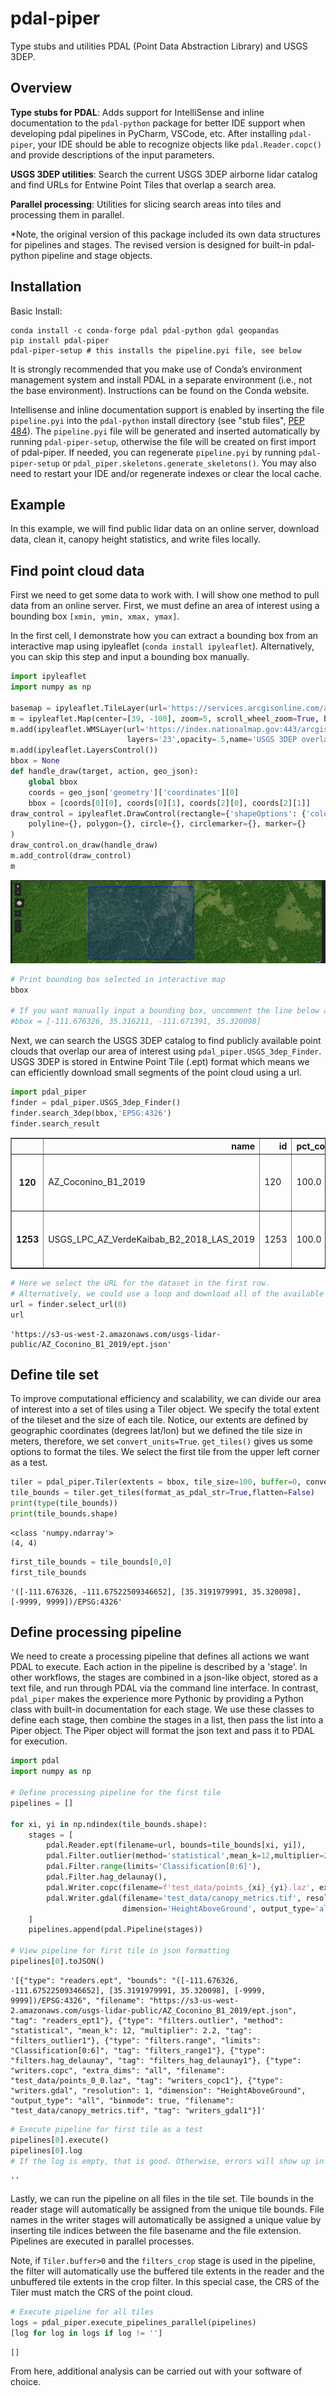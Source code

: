 # pdal-piper

Type stubs and utilities PDAL (Point Data Abstraction Library) and USGS 3DEP.

## Overview

**Type stubs for PDAL**: Adds support for IntelliSense and inline documentation to the `pdal-python` package for better 
IDE support when developing pdal pipelines in PyCharm, VSCode, etc. After installing `pdal-piper`, your IDE should be able
to recognize objects like `pdal.Reader.copc()` and provide descriptions of the input parameters.

**USGS 3DEP utilities**: Search the current USGS 3DEP airborne lidar catalog and find URLs for Entwine Point 
Tiles that overlap a search area.

**Parallel processing**: Utilities for slicing search areas into tiles and processing them in parallel.

*Note, the original version of this package included its own data structures for pipelines and stages. The revised 
version is designed for built-in pdal-python pipeline and stage objects.

## Installation

Basic Install:

```
conda install -c conda-forge pdal pdal-python gdal geopandas 
pip install pdal-piper
pdal-piper-setup # this installs the pipeline.pyi file, see below
```

It is strongly recommended that you make use of Conda’s environment management system and install PDAL in a separate
environment (i.e., not the base environment). Instructions can be found on the Conda website.

Intellisense and inline documentation support is enabled by inserting the file `pipeline.pyi` into the `pdal-python` 
install directory (see "stub files", [PEP 484](https://peps.python.org/pep-0484/)). The `pipeline.pyi` file will be 
generated and inserted automatically by running `pdal-piper-setup`, otherwise the file will be created on first import
of pdal-piper. If needed, you can regenerate `pipeline.pyi` by running `pdal-piper-setup` or 
`pdal_piper.skeletons.generate_skeletons()`. You may also need to restart your IDE and/or regenerate indexes or
clear the local cache.

## Example

In this example, we will find public lidar data on an online server, download data, clean it, canopy height statistics, and write files locally.

## Find point cloud data
First we need to get some data to work with. I will show one method to pull data from an online server. First, we must define an area of interest using a bounding box `[xmin, ymin, xmax, ymax]`. 

In the first cell, I demonstrate how you can extract a bounding box from an interactive map using ipyleaflet (`conda install ipyleaflet`). Alternatively, you can skip this step and input a bounding box manually.


```python
import ipyleaflet
import numpy as np

basemap = ipyleaflet.TileLayer(url='https://services.arcgisonline.com/arcgis/rest/services/World_Imagery/MapServer/tile/{z}/{y}/{x}')
m = ipyleaflet.Map(center=[39, -100], zoom=5, scroll_wheel_zoom=True, basemap=basemap)
m.add(ipyleaflet.WMSLayer(url='https://index.nationalmap.gov:443/arcgis/services/3DEPElevationIndex/MapServer/WmsServer?',
                          layers='23',opacity=.5,name='USGS 3DEP overlay'))
m.add(ipyleaflet.LayersControl())
bbox = None
def handle_draw(target, action, geo_json):
    global bbox
    coords = geo_json['geometry']['coordinates'][0]
    bbox = [coords[0][0], coords[0][1], coords[2][0], coords[2][1]]
draw_control = ipyleaflet.DrawControl(rectangle={'shapeOptions': {'color': '#0000FF'}},
    polyline={}, polygon={}, circle={}, circlemarker={}, marker={}
)
draw_control.on_draw(handle_draw)
m.add_control(draw_control)
m
```

![example_interactive_map.png](example_interactive_map.png)

```python
# Print bounding box selected in interactive map
bbox

# If you want manually input a bounding box, uncomment the line below and edit the values
#bbox = [-111.676326, 35.316211, -111.671391, 35.320098]
```

Next, we can search the USGS 3DEP catalog to find publicly available point clouds that overlap our area of interest using `pdal_piper.USGS_3dep_Finder`. USGS 3DEP is stored in Entwine Point Tile (.ept) format which means we can efficiently download small segments of the point cloud using a url.


```python
import pdal_piper
finder = pdal_piper.USGS_3dep_Finder()
finder.search_3dep(bbox,'EPSG:4326')
finder.search_result
```
<div>
<style scoped>
    .dataframe tbody tr th:only-of-type {
        vertical-align: middle;
    }

    .dataframe tbody tr th {
        vertical-align: top;
    }

    .dataframe thead th {
        text-align: right;
    }
</style>
<table border="1" class="dataframe">
  <thead>
    <tr style="text-align: right;">
      <th></th>
      <th>name</th>
      <th>id</th>
      <th>pct_coverage</th>
      <th>pts_per_m2</th>
      <th>count</th>
      <th>total_area_ha</th>
      <th>url</th>
      <th>geometry</th>
    </tr>
  </thead>
  <tbody>
    <tr>
      <th>120</th>
      <td>AZ_Coconino_B1_2019</td>
      <td>120</td>
      <td>100.0</td>
      <td>15.372670</td>
      <td>55223690056</td>
      <td>359232.920560</td>
      <td>https://s3-us-west-2.amazonaws.com/usgs-lidar-...</td>
      <td>POLYGON ((-111.67633 35.3201, -111.67139 35.32...</td>
    </tr>
    <tr>
      <th>1253</th>
      <td>USGS_LPC_AZ_VerdeKaibab_B2_2018_LAS_2019</td>
      <td>1253</td>
      <td>100.0</td>
      <td>5.324541</td>
      <td>35728383864</td>
      <td>671013.439139</td>
      <td>https://s3-us-west-2.amazonaws.com/usgs-lidar-...</td>
      <td>POLYGON ((-111.67633 35.3201, -111.67139 35.32...</td>
    </tr>
  </tbody>
</table>
</div>

```python
# Here we select the URL for the dataset in the first row. 
# Alternatively, we could use a loop and download all of the available datasets.
url = finder.select_url(0)
url
```




    'https://s3-us-west-2.amazonaws.com/usgs-lidar-public/AZ_Coconino_B1_2019/ept.json'



## Define tile set
To improve computational efficiency and scalability, we can divide our area of interest into a set of tiles using a Tiler object. We specify the total extent of the tileset and the size of each tile. Notice, our extents are defined by geographic coordinates (degrees lat/lon) but we defined the tile size in meters, therefore, we set `convert_units=True`. `get_tiles()` gives us some options to format the tiles. We select the first tile from the upper left corner as a test.


```python
tiler = pdal_piper.Tiler(extents = bbox, tile_size=100, buffer=0, convert_units=True, crs='EPSG:4326')
tile_bounds = tiler.get_tiles(format_as_pdal_str=True,flatten=False)
print(type(tile_bounds))
print(tile_bounds.shape)
```

    <class 'numpy.ndarray'>
    (4, 4)
    


```python
first_tile_bounds = tile_bounds[0,0]
first_tile_bounds
```




    '([-111.676326, -111.67522509346652], [35.3191979991, 35.320098], [-9999, 9999])/EPSG:4326'



## Define processing pipeline
We need to create a processing pipeline that defines all actions we want PDAL to execute. Each action in the pipeline is described by a 'stage'. In other workflows, the stages are combined in a json-like object, stored as a text file, and run through PDAL via the command line interface. In contrast, `pdal_piper` makes the experience more Pythonic by providing a Python class with built-in documentation for each stage. We use these classes to define each stage, then combine the stages in a list, then pass the list into a Piper object. The Piper object will format the json text and pass it to PDAL for execution.


```python
import pdal
import numpy as np

# Define processing pipeline for the first tile
pipelines = []

for xi, yi in np.ndindex(tile_bounds.shape):
    stages = [
        pdal.Reader.ept(filename=url, bounds=tile_bounds[xi, yi]),
        pdal.Filter.outlier(method='statistical',mean_k=12,multiplier=2.2),
        pdal.Filter.range(limits='Classification[0:6]'),
        pdal.Filter.hag_delaunay(),
        pdal.Writer.copc(filename=f'test_data/points_{xi}_{yi}.laz', extra_dims='all'),
        pdal.Writer.gdal(filename='test_data/canopy_metrics.tif', resolution=1,
                         dimension='HeightAboveGround', output_type='all', binmode=True)
    ]
    pipelines.append(pdal.Pipeline(stages))

# View pipeline for first tile in json formatting
pipelines[0].toJSON()
```




    '[{"type": "readers.ept", "bounds": "([-111.676326, -111.67522509346652], [35.3191979991, 35.320098], [-9999, 9999])/EPSG:4326", "filename": "https://s3-us-west-2.amazonaws.com/usgs-lidar-public/AZ_Coconino_B1_2019/ept.json", "tag": "readers_ept1"}, {"type": "filters.outlier", "method": "statistical", "mean_k": 12, "multiplier": 2.2, "tag": "filters_outlier1"}, {"type": "filters.range", "limits": "Classification[0:6]", "tag": "filters_range1"}, {"type": "filters.hag_delaunay", "tag": "filters_hag_delaunay1"}, {"type": "writers.copc", "extra_dims": "all", "filename": "test_data/points_0_0.laz", "tag": "writers_copc1"}, {"type": "writers.gdal", "resolution": 1, "dimension": "HeightAboveGround", "output_type": "all", "binmode": true, "filename": "test_data/canopy_metrics.tif", "tag": "writers_gdal1"}]'




```python
# Execute pipeline for first tile as a test
pipelines[0].execute()
pipelines[0].log
# If the log is empty, that is good. Otherwise, errors will show up in the log.
```




    ''



Lastly, we can run the pipeline on all files in the tile set. Tile bounds in the reader stage will automatically be assigned from the unique tile bounds. File names in the writer stages will automatically be assigned a unique value by inserting tile indices between the file basename and the file extension. Pipelines are executed in parallel processes.

Note, if `Tiler.buffer>0` and the `filters_crop` stage is used in the pipeline, the filter will automatically use the buffered tile extents in the reader and the unbuffered tile extents in the crop filter. In this special case, the CRS of the Tiler must match the CRS of the point cloud.


```python
# Execute pipeline for all tiles
logs = pdal_piper.execute_pipelines_parallel(pipelines)
[log for log in logs if log != '']
```




    []



From here, additional analysis can be carried out with your software of choice.


